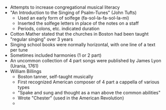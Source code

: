 - Attempts to increase congregational musical literacy
- "An Introduction to the Singing of Psalm-Tunes" (John Tufts)
	- Used an early form of solfege (fa-sol-la-fa-sol-la-mi)
	- Inserted the solfege letters in place of the notes on a staff
	- Periods, colons, etc. indicated duration
- Cotton Mather stated that the churches in Boston had been taught "regular singing" over 3 years
- Singing school books were normally horizontal, with one line of a text per tune
- Sometimes included harmonies (1 or 2 part)
- An uncommon collection of 4 part songs were published by James Lyon (Urania, 1761)
- William Billings
	- Boston tanner, self-taught musically
	- First recognized American composer of 4 part a cappella of various types
	- "Spake and sung and thought as a man above the common abilities"
	- Wrote "Chester" (used in the American Revolution)
	- 